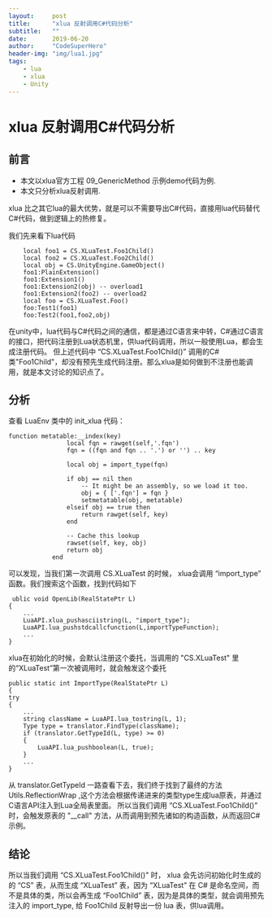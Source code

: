 ```yaml
---
layout:     post
title:      "xlua 反射调用C#代码分析"
subtitle:   ""
date:       2019-06-20
author:     "CodeSuperHero"
header-img: "img/lua1.jpg"
tags:
    - lua
    - xlua
    - Unity
---
```


# xlua 反射调用C#代码分析

## 前言

- 本文以xlua官方工程 09_GenericMethod 示例demo代码为例.
- 本文只分析xlua反射调用.

xlua 比之其它lua的最大优势，就是可以不需要导出C#代码，直接用lua代码替代C#代码，做到逻辑上的热修复。

我们先来看下lua代码

```
    local foo1 = CS.XLuaTest.Foo1Child()
    local foo2 = CS.XLuaTest.Foo2Child()
    local obj = CS.UnityEngine.GameObject() 
    foo1:PlainExtension()   
    foo1:Extension1()   
    foo1:Extension2(obj) -- overload1   
    foo1:Extension2(foo2) -- overload2  
    local foo = CS.XLuaTest.Foo()   
    foo:Test1(foo1) 
    foo:Test2(foo1,foo2,obj)    
```

在unity中，lua代码与C#代码之间的通信，都是通过C语言来中转，C#通过C语言的接口，把代码注册到Lua状态机里，供lua代码调用，所以一般使用Lua，都会生成注册代码。
但上述代码中 “CS.XLuaTest.Foo1Child()” 调用的C#类"Foo1Child"，却没有预先生成代码注册。那么xlua是如何做到不注册也能调用，就是本文讨论的知识点了。

## 分析

查看 LuaEnv 类中的 init_xlua 代码：

```
function metatable:__index(key) 
                local fqn = rawget(self,'.fqn')
                fqn = ((fqn and fqn .. '.') or '') .. key

                local obj = import_type(fqn)

                if obj == nil then
                    -- It might be an assembly, so we load it too.
                    obj = { ['.fqn'] = fqn }
                    setmetatable(obj, metatable)
                elseif obj == true then
                    return rawget(self, key)
                end

                -- Cache this lookup
                rawset(self, key, obj)
                return obj
            end
```

可以发现，当我们第一次调用 CS.XLuaTest 的时候， xlua会调用 “import_type” 函数。我们搜索这个函数，找到代码如下

```
 ublic void OpenLib(RealStatePtr L)
{
    ...
    LuaAPI.xlua_pushasciistring(L, "import_type");
	LuaAPI.lua_pushstdcallcfunction(L,importTypeFunction);
    ...
}
```

xlua在初始化的时候，会默认注册这个委托，当调用的 "CS.XLuaTest" 里的“XLuaTest”第一次被调用时，就会触发这个委托

```
public static int ImportType(RealStatePtr L)
{
try
{
    ...
    string className = LuaAPI.lua_tostring(L, 1);
    Type type = translator.FindType(className);
    if (translator.GetTypeId(L, type) >= 0)
    {
        LuaAPI.lua_pushboolean(L, true);
    }
    ...
}
```

从 translator.GetTypeId 一路查看下去，我们终于找到了最终的方法 Utils.ReflectionWrap ,这个方法会根据传递进来的类型type生成lua原表，并通过C语言API注入到Lua全局表里面。
所以当我们调用 “CS.XLuaTest.Foo1Child()” 时，会触发原表的 "__call" 方法，从而调用到预先诸如的构造函数，从而返回C#示例。

## 结论

所以当我们调用 “CS.XLuaTest.Foo1Child()" 时， xlua 会先访问初始化时生成的的 “CS” 表，从而生成 “XLuaTest” 表，因为 “XLuaTest” 在 C# 是命名空间，而不是具体的类，所以会再生成 “Foo1Child” 表，因为是具体的类型，就会调用预先注入的 import_type, 给 Foo1Child 反射导出一份 lua 表，供lua调用。